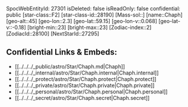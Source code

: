 ﻿---
location: [59.15,-2.3,45]
type: Star
tags:
- astro/Star

---
SpocWebEntityId: 27301
isDeleted: false
isReadOnly: false
confidential: public
[star-class::F2]
[star-class-id::28190]
[Mass-sol::]
[name::Chaph]
[geo-alt::45]
[geo-lon::2.3]
[geo-lat::59.15]
[geo-lon-v::0.068]
[geo-lat-v::-0.18]
[bright-min::23]
[bright-max::23]
[Zodiac-index::2]
[ZodiacId::28100]
[NextStarId::27295]



## Confidential Links & Embeds: 
- [[../../../_public/astro/Star/Chaph.md|Chaph]] 
- [[../../../_internal/astro/Star/Chaph.internal|Chaph.internal]] 
- [[../../../_protect/astro/Star/Chaph.protect|Chaph.protect]] 
- [[../../../_private/astro/Star/Chaph.private|Chaph.private]] 
- [[../../../_personal/astro/Star/Chaph.personal|Chaph.personal]] 
- [[../../../_secret/astro/Star/Chaph.secret|Chaph.secret]]


